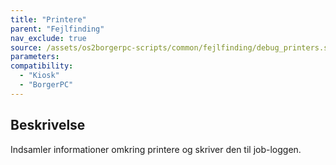 ```yaml
---
title: "Printere"
parent: "Fejlfinding"
nav_exclude: true
source: /assets/os2borgerpc-scripts/common/fejlfinding/debug_printers.sh
parameters:
compatibility:
  - "Kiosk"
  - "BorgerPC"
---
```


## Beskrivelse
Indsamler informationer omkring printere og skriver den til job-loggen.